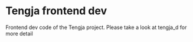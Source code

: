 # Tengja frontend dev

Frontend dev code of the Tengja project. Please take a look at tengja_d 
for more detail
